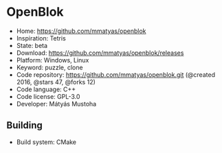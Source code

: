 # OpenBlok

- Home: https://github.com/mmatyas/openblok
- Inspiration: Tetris
- State: beta
- Download: https://github.com/mmatyas/openblok/releases
- Platform: Windows, Linux
- Keyword: puzzle, clone
- Code repository: https://github.com/mmatyas/openblok.git (@created 2016, @stars 47, @forks 12)
- Code language: C++
- Code license: GPL-3.0
- Developer: Mátyás Mustoha

## Building

- Build system: CMake
